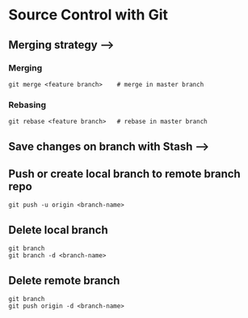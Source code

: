 # Source Control with Git

## Merging strategy -->

### Merging
```
git merge <feature branch>    # merge in master branch
```

### Rebasing
```
git rebase <feature branch>   # rebase in master branch
```

## Save changes on branch with Stash -->



## Push or create local branch to remote branch repo
```
git push -u origin <branch-name>
```

## Delete local branch
```
git branch
git branch -d <branch-name>
```

## Delete remote branch
```
git branch
git push origin -d <branch-name>
```
